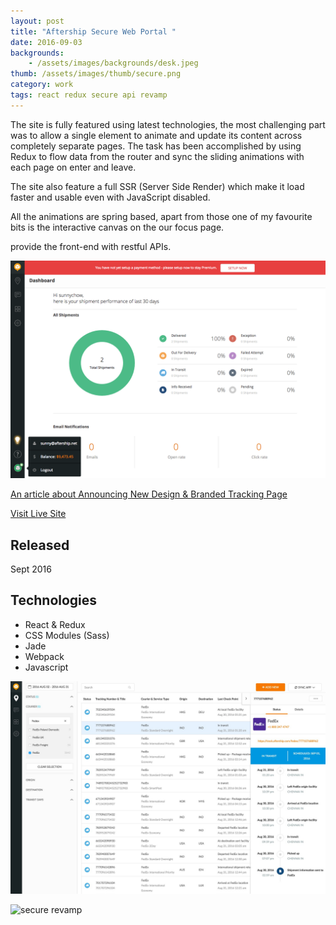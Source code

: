 ```yaml
---
layout: post
title: "Aftership Secure Web Portal "
date: 2016-09-03
backgrounds:
    - /assets/images/backgrounds/desk.jpeg
thumb: /assets/images/thumb/secure.png
category: work
tags: react redux secure api revamp
---
```


The site is fully featured using latest technologies, the most challenging part was to allow a single element to animate and update its content across completely separate pages. The task has been accomplished by using Redux to flow data from the router and sync the sliding animations with each page on enter and leave.

The site also feature a full SSR (Server Side Render) which make it load faster and usable even with JavaScript disabled.

All the animations are spring based, apart from those one of my favourite bits is the interactive canvas on the our focus page.

provide the front-end with restful APIs.

![secure revamp](/assets/images/blog/secure-dashboard-page.png)

[An article about Announcing New Design & Branded Tracking Page](https://blog.aftership.com/introducing-new-aftership-design/)

[Visit Live Site](http://secure.aftership.com)

## Released
Sept 2016

## Technologies
- React & Redux
- CSS Modules (Sass)
- Jade
- Webpack
- Javascript

![secure revamp](/assets/images/blog/secure-tracking.jpg)

![secure revamp](/assets/images/blog/secure-help-gif.gif)
